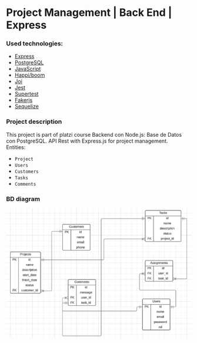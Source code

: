 # Project Management | Back End | Express

### Used technologies:

  - [Express](https://expressjs.com/es/)
  - [PostgreSQL](https://www.postgresql.org/)
  - [JavaScript](https://developer.mozilla.org/es/docs/Web/JavaScript)
  - [Happi/boom](https://hapi.dev/module/boom/)
  - [Joi](https://joi.dev/)
  - [Jest](https://jestjs.io/)
  - [Supertest](https://www.npmjs.com/package/supertest)
  - [Fakerjs](https://fakerjs.dev/guide/usage.html)
  - [Sequelize](https://sequelize.org/docs/v6/getting-started/)

### Project description

This project is part of platzi course Backend con Node.js: Base de Datos con PostgreSQL. API Rest with Express.js for project management.<br/>
Entities:
- `Project`
- `Users`
- `Customers`
- `Tasks`
- `Comments`

### BD diagram

<img src="./assets//bd_postgresql.png" alt=""/>
